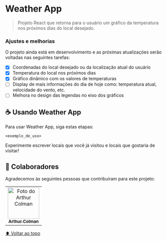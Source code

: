 # Weather App

> Projeto React que retorna para o usuário um gráfico da temperatura nos próximos dias do local desejado.
### Ajustes e melhorias

O projeto ainda está em desenvolvimento e as próximas atualizações serão voltadas nas seguintes tarefas:

- [x] Coordenadas do local desejado ou da localização atual do usuário
- [x] Temperatura do local nos próximos dias
- [x] Gráfico dinâmico com os valores de temperaturas
- [ ] Display de mais informações do dia de hoje como: temperatura atual, velocidade do vento, etc.
- [ ] Melhora no design das legendas no eixo dos gráficos

## ☕ Usando Weather App

Para usar Weather App, siga estas etapas:

```
<exemplo_de_uso>
```

Experimente escrever locais que você já visitou e locais que gostaria de visitar!

## 🤝 Colaboradores

Agradecemos às seguintes pessoas que contribuíram para este projeto:

<table>
  <tr>
    <td align="center">
      <a href="#">
        <img src="https://encurtador.com.br/uFNT8" width="100px;" alt="Foto do Arthur Colman"/><br>
        <sub>
          <b>Arthur Colman</b>
        </sub>
      </a>
    </td>
  </tr>
</table>

[⬆ Voltar ao topo](#weather-app)<br>
